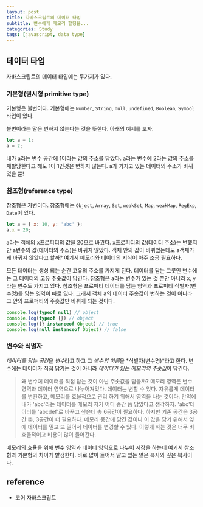 ```yaml
---
layout: post
title: 자바스크립트의 데이터 타입
subtitle: 변수에게 메모리 할딩을...
categories: Study
tags: [javascript, data type]
---
```


## 데이터 타입

자바스크립트의 데이터 타입에는 두가지가 있다.

### 기본형(원시형 primitive type)

기본형은 불변이다. 기본형에는 `Number`, `String`, `null`, `undefined`, `Boolean`, `Symbol` 타입이 있다.

불변이라는 말은 변하지 않는다는 것을 뜻한다. 아래의 예제를 보자.

```javascript
let a = 1;
a = 2; 
```

내가 a라는 변수 공간에 1이라는 값의 주소를 담았다. a라는 변수에 2라는 값의 주소를 재할당한다고 해도 1이 1인것은 변하지 않는다. a가 가지고 있는 데이터의 주소가 바뀌었을 뿐!

### 참조형(reference type)

참조형은 가변이다. 참조형에는 `Object`, `Array`, `Set`, `weakSet`, `Map`, `weakMap`, `RegExp`, `Date`이 있다.

```javascript
let a = { x: 10, y: 'abc' };
a.x = 20; 
```

a라는 객체의 x프로퍼티의 값을 20으로 바꿨다. x프로퍼티의 값(데이터 주소)는 변했지만 a변수의 값(데이터의 주소)은 바뀌지 않았다. 객체 안의 값이 바뀌었는데도 a객체가 왜 바뀌지 않았다고 할까? 여기서 메모리와 데이터의 지식이 아주 조금 필요하다.

모든 데이터는 생성 되는 순간 고유의 주소를 가지게 된다. 데이터를 담는 그릇인 변수에는 그 데이터의 고유 주솟값이 담긴다. 참조형은 a라는 변수가 있는 것 뿐만 아니라 x, y라는 변수도 가지고 있다. 참조형은 프로퍼티 데이터를 담는 영역과 프로퍼티 식별자(변수명)를 담는 영역이 따로 있다. 그래서 객체 a의 데이터 주솟값이 변하는 것이 아니라 그 안의 프로퍼티의 주솟값만 바뀌게 되는 것이다.

```javascript
console.log(typeof null) // object
console.log(typeof {}) // object
console.log({} instanceof Object) // true
console.log(null instanceof Object) // false
```

### 변수와 식별자

*데이터를 담는 공간*을 *변수*라고 하고 그 *변수의 이름*을 *식별자(변수명)*라고 한다. 변수에는 데이터가 직접 담기는 것이 아니라 *데이터가 있는 메모리의 주솟값*이 담긴다.

> 왜 변수에 데이터를 직접 담는 것이 아닌 주솟값을 담을까?
> 메모리 영역은 변수 영역과 데이터 영역으로 나누어져있다. 데이터는 변할 수 있다. 자유롭게 데이터를 변환하고, 메모리를 효율적으로 관리 하기 위해서 영역을 나눈 것이다. 만약에 내가 'abc'라는 데이터를 메모리 저기 어디 중간 쯤 담았다고 생각하자.
> 'abc'데이터를 'abcdef'로 바꾸고 싶은데 총 6공간이 필요하다. 하지만 기존 공간은 3공간 뿐, 3공간이 더 필요하다. 메모리 중간에 담긴 값이니 이 값을 담기 위해서 옆에 데이터를 밀고 또 밀어서 데이터를 변경할 수 있다. 이렇게 하는 것은 너무 비효율적이고 비용이 많이 들어간다.

메모리의 효율을 위해 변수 영역과 데이터 영역으로 나누어 저장을 하는데 여기서 참조형과 기본형의 차이가 발생한다. 바로 많이 들어서 알고 있는 앝은 복사와 깊은 복사이다.

## reference

- 코어 자바스크립트
